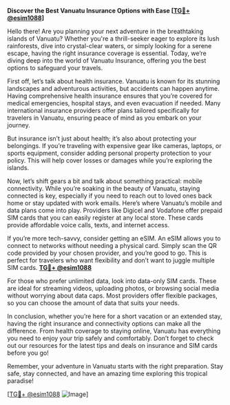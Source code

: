 **Discover the Best Vanuatu Insurance Options with Ease [[TG💪+ @esim1088](https://t.me/s/esim1088)]**

Hello there! Are you planning your next adventure in the breathtaking islands of Vanuatu? Whether you're a thrill-seeker eager to explore its lush rainforests, dive into crystal-clear waters, or simply looking for a serene escape, having the right insurance coverage is essential. Today, we’re diving deep into the world of Vanuatu Insurance, offering you the best options to safeguard your travels.

First off, let’s talk about health insurance. Vanuatu is known for its stunning landscapes and adventurous activities, but accidents can happen anytime. Having comprehensive health insurance ensures that you’re covered for medical emergencies, hospital stays, and even evacuation if needed. Many international insurance providers offer plans tailored specifically for travelers in Vanuatu, ensuring peace of mind as you embark on your journey.

But insurance isn’t just about health; it’s also about protecting your belongings. If you’re traveling with expensive gear like cameras, laptops, or sports equipment, consider adding personal property protection to your policy. This will help cover losses or damages while you’re exploring the islands.

Now, let’s shift gears a bit and talk about something practical: mobile connectivity. While you’re soaking in the beauty of Vanuatu, staying connected is key, especially if you need to reach out to loved ones back home or stay updated with work emails. Here’s where Vanuatu’s mobile and data plans come into play. Providers like Digicel and Vodafone offer prepaid SIM cards that you can easily register at any local store. These cards provide affordable voice calls, texts, and internet access.

If you’re more tech-savvy, consider getting an eSIM. An eSIM allows you to connect to networks without needing a physical card. Simply scan the QR code provided by your chosen provider, and you’re good to go. This is perfect for travelers who want flexibility and don’t want to juggle multiple SIM cards. **[TG💪+ @esim1088](https://t.me/s/esim1088)**

For those who prefer unlimited data, look into data-only SIM cards. These are ideal for streaming videos, uploading photos, or browsing social media without worrying about data caps. Most providers offer flexible packages, so you can choose the amount of data that suits your needs.

In conclusion, whether you’re here for a short vacation or an extended stay, having the right insurance and connectivity options can make all the difference. From health coverage to staying online, Vanuatu has everything you need to enjoy your trip safely and comfortably. Don’t forget to check out our resources for the latest tips and deals on insurance and SIM cards before you go!

Remember, your adventure in Vanuatu starts with the right preparation. Stay safe, stay connected, and have an amazing time exploring this tropical paradise! 

[[TG💪+ @esim1088](https://t.me/s/esim1088) ![Image](https://i.postimg.cc/Y0z9fWf4/image.png)]